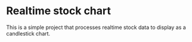 # Realtime stock chart

This is a simple project that processes realtime stock data to display as a candlestick chart.
